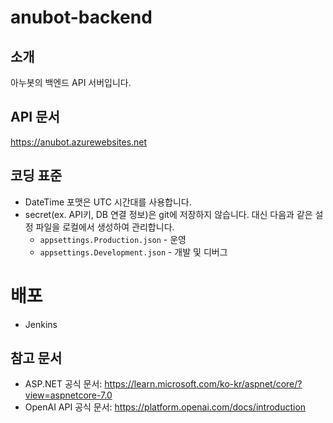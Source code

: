 # anubot-backend
## 소개
아누봇의 백엔드 API 서버입니다.

## API 문서
https://anubot.azurewebsites.net

## 코딩 표준
* DateTime 포맷은 UTC 시간대를 사용합니다.
* secret(ex. API키, DB 연결 정보)은 git에 저장하지 않습니다. 대신 다음과 같은 설정 파일을 로컬에서 생성하여 관리합니다.
  - `appsettings.Production.json` - 운영
  - `appsettings.Development.json` - 개발 및 디버그

# 배포
* Jenkins

## 참고 문서
* ASP.NET 공식 문서: https://learn.microsoft.com/ko-kr/aspnet/core/?view=aspnetcore-7.0
* OpenAI API 공식 문서: https://platform.openai.com/docs/introduction
